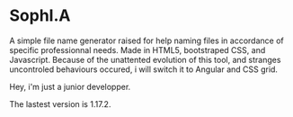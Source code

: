 # SophI.A
A simple file name generator raised for help naming files in accordance of specific professionnal needs.
Made in HTML5, bootstraped CSS, and Javascript.
Because of the unattented evolution of this tool, and stranges uncontroled behaviours occured, i will switch it to Angular and CSS grid.

Hey, i'm just a junior developper. 

The lastest version is 1.17.2.

